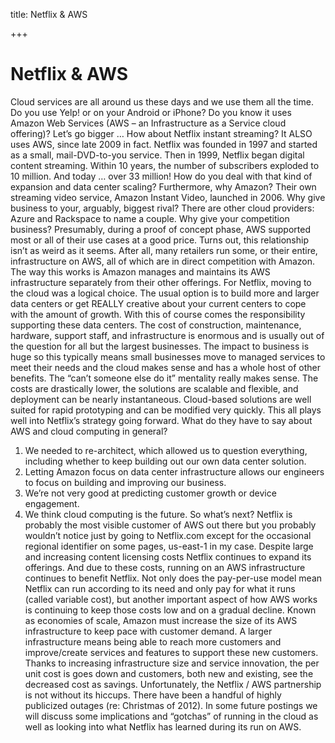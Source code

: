title: Netflix & AWS

+++

# Netflix & AWS

Cloud services are all around us these days and we use them all the time. Do you use Yelp! or on your Android or iPhone? Do you know it uses Amazon Web Services (AWS – an Infrastructure as a Service cloud offering)? Let’s go bigger … How about Netflix instant streaming? It ALSO uses AWS, since late 2009 in fact. Netflix was founded in 1997 and started as a small, mail-DVD-to-you service. Then in 1999, Netflix began digital content streaming. Within 10 years, the number of subscribers exploded to 10 million. And today … over 33 million! How do you deal with that kind of expansion and data center scaling? Furthermore, why Amazon? Their own streaming video service, Amazon Instant Video, launched in 2006. Why give business to your, arguably, biggest rival? There are other cloud providers: Azure and Rackspace to name a couple. Why give your competition business? Presumably, during a proof of concept phase, AWS supported most or all of their use cases at a good price. Turns out, this relationship isn’t as weird as it seems. After all, many retailers run some, or their entire, infrastructure on AWS, all of which are in direct competition with Amazon. The way this works is Amazon manages and maintains its AWS infrastructure separately from their other offerings. For Netflix, moving to the cloud was a logical choice. The usual option is to build more and larger data centers or get REALLY creative about your current centers to cope with the amount of growth. With this of course comes the responsibility supporting these data centers. The cost of construction, maintenance, hardware, support staff, and infrastructure is enormous and is usually out of the question for all but the largest businesses. The impact to business is huge so this typically means small businesses move to managed services to meet their needs and the cloud makes sense and has a whole host of other benefits. The “can’t someone else do it” mentality really makes sense. The costs are drastically lower, the solutions are scalable and flexible, and deployment can be nearly instantaneous. Cloud-based solutions are well suited for rapid prototyping and can be modified very quickly. This all plays well into Netflix’s strategy going forward. What do they have to say about AWS and cloud computing in general?

  1. We needed to re-architect, which allowed us to question everything, including whether to keep building out our own data center solution.
  2. Letting Amazon focus on data center infrastructure allows our engineers to focus on building and improving our business.
  3. We’re not very good at predicting customer growth or device engagement.
  4. We think cloud computing is the future.
So what’s next? Netflix is probably the most visible customer of AWS out there but you probably wouldn’t notice just by going to Netflix.com except for the occasional regional identifier on some pages, us-east-1 in my case. Despite large and increasing content licensing costs Netflix continues to expand its offerings. And due to these costs, running on an AWS infrastructure continues to benefit Netflix. Not only does the pay-per-use model mean Netflix can run according to its need and only pay for what it runs (called variable cost), but another important aspect of how AWS works is continuing to keep those costs low and on a gradual decline. Known as economies of scale, Amazon must increase the size of its AWS infrastructure to keep pace with customer demand. A larger infrastructure means being able to reach more customers and improve/create services and features to support these new customers. Thanks to increasing infrastructure size and service innovation, the per unit cost is goes down and customers, both new and existing, see the decreased cost as savings. Unfortunately, the Netflix / AWS partnership is not without its hiccups. There have been a handful of highly publicized outages (re: Christmas of 2012). In some future postings we will discuss some implications and “gotchas” of running in the cloud as well as looking into what Netflix has learned during its run on AWS.
